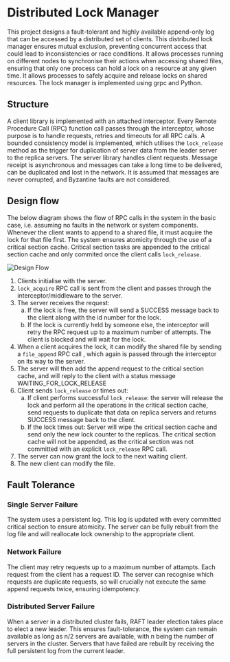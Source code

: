 # Distributed Lock Manager
This project designs a fault-tolerant and highly available append-only log that can be accessed by a distributed set of clients. This distributed lock manager ensures mutual exclusion, preventing concurrent access that could lead to inconsistencies or race conditions. It allows processes running on different nodes to synchronise their actions when accessing shared files, ensuring that only one process can hold a lock on a resource at any given time. It allows processes to safely acquire and release locks on shared resources. The lock manager is implemented using grpc and Python. 

## Structure
A client library is implemented with an attached interceptor. Every Remote Procedure Call (RPC) function call passes through the interceptor, whose purpose is to handle requests, retries and timeouts for all RPC calls. A bounded consistency model is implemented, which utilises the ``lock_release`` method as the trigger for duplication of server data from the leader server to the replica servers. The server library handles client requests. Message receipt is asynchronous and messages can take a long time to be delivered, can be duplicated and lost in the network. It is assumed that messages are never corrupted, and Byzantine faults are not considered. 

## Design flow
The below diagram shows the flow of RPC calls in the system in the basic case, i.e. assuming no faults in the network or system components. Whenever the client wants to append to a shared file, it must acquire the lock for that file first. The system ensures atomicity through the use of a critical section cache. Critical section tasks are appended to the critical section cache and only commited once the client calls ``lock_release``. 

![Design Flow](https://github.com/user-attachments/assets/28ced9f0-fd2c-41a3-9bca-9d157519e2f8)


<ol>
   <li>Clients initialise with the server.</li>
   <li><code>lock_acquire</code> RPC call is sent from the client and passes through the interceptor/middleware to the server.</li>
   <li>The server receives the request:
      <ol type="a">
         <li>If the lock is free, the server will send a SUCCESS message back to the client along with the id number for the lock.</li>
         <li>If the lock is currently held by someone else, the interceptor will retry the RPC request up to a maximum number of attempts. The client is blocked and will wait for the lock.</li>
      </ol>
   </li>
   <li>When a client acquires the lock, it can modify the shared file by sending a <code>file_append</code> RPC call , which again is passed through the interceptor on its way to the server.</li>
   <li>The server will then add the append request to the critical section cache, and will reply to the client with a status message WAITING_FOR_LOCK_RELEASE</li>
   <li>Client sends <code>lock_release</code> or times out:
   <ol type="a">
         <li>If client performs successful <code>lock_release</code>: the server will release the lock and perform all the operations in the critical section cache, send requests to duplicate that data on replica servers and returns SUCCESS message back to the client. </li>
         <li>If the lock times out: Server will wipe the critical section cache and send only the new lock counter to the replicas. The critical section cache will not be appended, as the critical section was not committed with an explicit <code>lock_release</code> RPC call.</li>
      </ol></li>
      <li>The server can now grant the lock to the next waiting client.</li>
      <li>The new client can modify the file. </li>
</ol>

## Fault Tolerance
### Single Server Failure
The system uses a persistent log. This log is updated with every committed critical section to ensure atomicity. The server can be fully rebuilt from the log file and will reallocate lock ownership to the appropriate client.

### Network Failure
The client may retry requests up to a maximum number of attampts. Each request from the client has a request ID. The server can recognise which requests are duplicate requests, so will crucially not execute the same append requests twice, ensuring idempotency. 

### Distributed Server Failure
When a server in a distributed cluster fails, RAFT leader election takes place to elect a new leader. This ensures fault-tolerance, the system can remain available as long as n/2 servers are available, with n being the number of servers in the cluster. Servers that have failed are rebuilt by receiving the full persistent log from the current leader.
